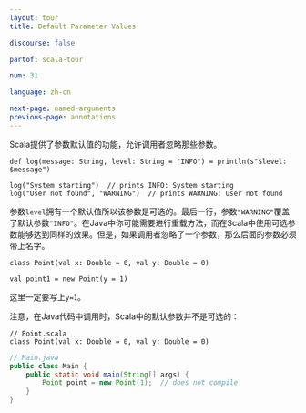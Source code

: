 ```yaml
---
layout: tour
title: Default Parameter Values

discourse: false

partof: scala-tour

num: 31

language: zh-cn

next-page: named-arguments
previous-page: annotations
---
```


Scala提供了参数默认值的功能，允许调用者忽略那些参数。

```tut
def log(message: String, level: String = "INFO") = println(s"$level: $message")

log("System starting")  // prints INFO: System starting
log("User not found", "WARNING")  // prints WARNING: User not found
```

参数`level`拥有一个默认值所以该参数是可选的。最后一行，参数`"WARNING"`覆盖了默认参数`"INFO"`。在Java中你可能需要进行重载方法，而在Scala中使用可选参数能够达到同样的效果。但是，如果调用者忽略了一个参数，那么后面的参数必须带上名字。

```tut  
class Point(val x: Double = 0, val y: Double = 0)

val point1 = new Point(y = 1)
```

这里一定要写上`y=1`。

注意，在Java代码中调用时，Scala中的默认参数并不是可选的：

```tut
// Point.scala
class Point(val x: Double = 0, val y: Double = 0)
```

```java
// Main.java
public class Main {
    public static void main(String[] args) {
        Point point = new Point(1);  // does not compile
    }
}
```

